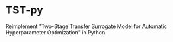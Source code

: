 # TST-py
Reimplement "Two-Stage Transfer Surrogate Model for Automatic Hyperparameter Optimization" in Python
